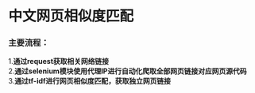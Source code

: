 # 中文网页相似度匹配  
### 主要流程：  
1.**通过request获取相关网络链接**  
2.**通过selenium模块使用代理IP进行自动化爬取全部网页链接对应网页源代码**  
3.**通过tf-idf进行网页相似度匹配，获取独立网页链接**  

